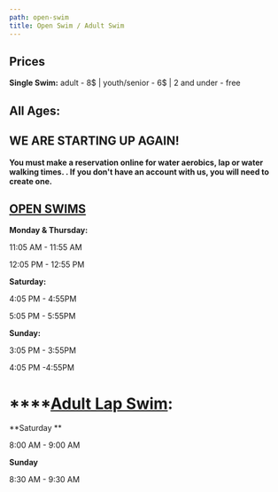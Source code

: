 ```yaml
---
path: open-swim
title: Open Swim / Adult Swim
---
```

## Prices

**Single Swim:** adult - 8$ |  youth/senior - 6$ | 2 and under - free

## All Ages:

## **WE ARE STARTING UP AGAIN!**

**You must make a reservation online for water aerobics, lap or water walking times.  .  If you don't have an account with us, you will need to create one.**

## ****[**OPEN SWIMS**](https://www.wellnessliving.com/schedule/eastside_swim_school?id_class_tab=1&k_class=250867&k_class_tab=25941)****

**Monday & Thursday:** 

11:05 AM - 11:55 AM

12:05 PM - 12:55 PM

**Saturday:**

4:05 PM - 4:55PM

5:05 PM - 5:55PM 

**Sunday:**

3:05 PM - 3:55PM

4:05 PM -4:55PM

# ****[**Adult Lap Swim**](https://www.wellnessliving.com/schedule/eastside_swim_school?id_class_tab=1&k_class=225443&k_class_tab=25477)**:**

**Saturday **

8:00 AM - 9:00 AM

**Sunday** 

8:30 AM - 9:30 AM
